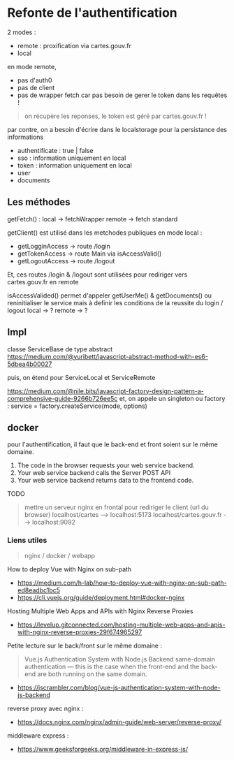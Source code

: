 # Refonte de l'authentification

2 modes :

* remote : proxification via cartes.gouv.fr
* local

en mode remote,

* pas d'auth0
* pas de client
* pas de wrapper fetch car pas besoin de gerer le token dans les requêtes !

> on récupère les reponses, le token est géré par cartes.gouv.fr !

par contre, on a besoin d'écrire dans le localstorage pour la persistance des informations

* authentificate : true | false
* sso : information uniquement en local
* token : information uniquement en local
* user
* documents

## Les méthodes

getFetch() :
  local -> fetchWrapper
  remote -> fetch standard

getClient() est utilisé dans les metchodes publiques en mode local :

* getLogginAccess -> route /login
* getTokenAccess -> route Main via isAccessValid()
* getLogoutAccess -> route /logout

Et, ces routes /login & /logout sont utilisées pour rediriger vers cartes.gouv.fr en remote

isAccessValided() permet d'appeler getUserMe() & getDocuments() ou reninitialiser le service
mais à definir les conditions de la reussite du login / logout
  local -> ?
  remote -> ?

## Impl

classe ServiceBase de type abstract
<https://medium.com/@yuribett/javascript-abstract-method-with-es6-5dbea4b00027>

puis, on étend pour ServiceLocal et ServiceRemote

<https://medium.com/@nile.bits/javascript-factory-design-pattern-a-comprehensive-guide-9266b726ee5c>
et, on appele un singleton ou factory : service = factory.createService(mode, options)

## docker

pour l'authentification, il faut que le back-end et front soient sur le même domaine.

1. The code in the browser requests your web service backend.
2. Your web service backend calls the Server POST API
3. Your web service backend returns data to the frontend code.

TODO
> mettre un serveur nginx en frontal pour rediriger le client (url du browser)
  localhost/cartes --> localhost:5173
  localhost/cartes.gouv.fr --> localhost:9092

### Liens utiles

> nginx / docker / webapp

How to deploy Vue with Nginx on sub-path

* <https://medium.com/h-lab/how-to-deploy-vue-with-nginx-on-sub-path-ed8eadbc1bc5>
* <https://cli.vuejs.org/guide/deployment.html#docker-nginx>

Hosting Multiple Web Apps and APIs with Nginx Reverse Proxies

* <https://levelup.gitconnected.com/hosting-multiple-web-apps-and-apis-with-nginx-reverse-proxies-29f674965297>

Petite lecture sur le back/front sur le même domaine :
> Vue.js Authentication System with Node.js Backend
> same-domain authentication — this is the case when the front-end and the back-end are both running on the same domain.

* <https://jscrambler.com/blog/vue-js-authentication-system-with-node-js-backend>

reverse proxy avec nginx :

* <https://docs.nginx.com/nginx/admin-guide/web-server/reverse-proxy/>

middleware express :

* <https://www.geeksforgeeks.org/middleware-in-express-js/>
